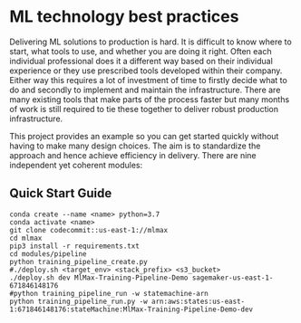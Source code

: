# ML technology best practices

Delivering ML solutions to production is hard. It is difficult to know where to
start, what tools to use, and whether you are doing it right. Often each
individual professional does it a different way based on their individual
experience or they use prescribed tools developed within their company. Either
way this requires a lot of investment of time to firstly decide what to do and
secondly to implement and maintain the infrastructure. There are many existing
tools that make parts of the process faster but many months of work is still
required to tie these together to deliver robust production infrastructure.

This project provides an example so you can get started quickly without having
to make many design choices. The aim is to standardize the approach and hence
achieve efficiency in delivery. There are nine independent yet coherent
modules:

## Quick Start Guide
```
conda create --name <name> python=3.7
conda activate <name>
git clone codecommit::us-east-1://mlmax
cd mlmax
pip3 install -r requirements.txt
cd modules/pipeline
python training_pipeline_create.py
#./deploy.sh <target_env> <stack_prefix> <s3_bucket>
./deploy.sh dev MlMax-Training-Pipeline-Demo sagemaker-us-east-1-671846148176
#python training_pipeline_run -w statemachine-arn
python training_pipeline_run.py -w arn:aws:states:us-east-1:671846148176:stateMachine:MlMax-Training-Pipeline-Demo-dev
```
